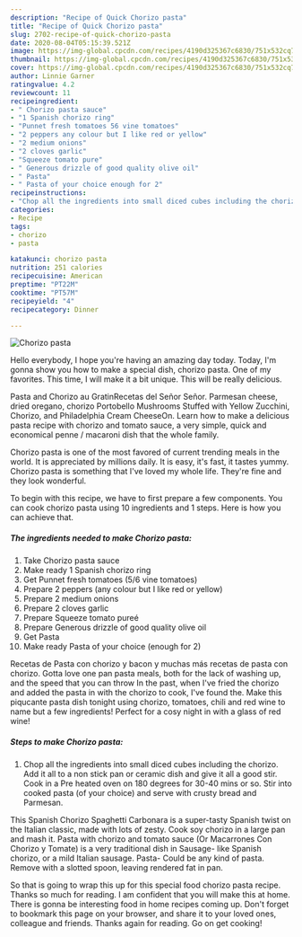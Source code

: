 ```yaml
---
description: "Recipe of Quick Chorizo pasta"
title: "Recipe of Quick Chorizo pasta"
slug: 2702-recipe-of-quick-chorizo-pasta
date: 2020-08-04T05:15:39.521Z
image: https://img-global.cpcdn.com/recipes/4190d325367c6830/751x532cq70/chorizo-pasta-recipe-main-photo.jpg
thumbnail: https://img-global.cpcdn.com/recipes/4190d325367c6830/751x532cq70/chorizo-pasta-recipe-main-photo.jpg
cover: https://img-global.cpcdn.com/recipes/4190d325367c6830/751x532cq70/chorizo-pasta-recipe-main-photo.jpg
author: Linnie Garner
ratingvalue: 4.2
reviewcount: 11
recipeingredient:
- " Chorizo pasta sauce"
- "1 Spanish chorizo ring"
- "Punnet fresh tomatoes 56 vine tomatoes"
- "2 peppers any colour but I like red or yellow"
- "2 medium onions"
- "2 cloves garlic"
- "Squeeze tomato pure"
- " Generous drizzle of good quality olive oil"
- " Pasta"
- " Pasta of your choice enough for 2"
recipeinstructions:
- "Chop all the ingredients into small diced cubes including the chorizo. Add it all to a non stick pan or ceramic dish and give it all a good stir. Cook in a Pre heated oven on 180 degrees for 30-40 mins or so. Stir into cooked pasta (of your choice) and serve with crusty bread and Parmesan."
categories:
- Recipe
tags:
- chorizo
- pasta

katakunci: chorizo pasta 
nutrition: 251 calories
recipecuisine: American
preptime: "PT22M"
cooktime: "PT57M"
recipeyield: "4"
recipecategory: Dinner

---
```



![Chorizo pasta](https://img-global.cpcdn.com/recipes/4190d325367c6830/751x532cq70/chorizo-pasta-recipe-main-photo.jpg)

Hello everybody, I hope you're having an amazing day today. Today, I'm gonna show you how to make a special dish, chorizo pasta. One of my favorites. This time, I will make it a bit unique. This will be really delicious.

Pasta and Chorizo au GratinRecetas del Señor Señor. Parmesan cheese, dried oregano, chorizo Portobello Mushrooms Stuffed with Yellow Zucchini, Chorizo, and Philadelphia Cream CheeseOn. Learn how to make a delicious pasta recipe with chorizo and tomato sauce, a very simple, quick and economical penne / macaroni dish that the whole family.

Chorizo pasta is one of the most favored of current trending meals in the world. It is appreciated by millions daily. It is easy, it's fast, it tastes yummy. Chorizo pasta is something that I've loved my whole life. They're fine and they look wonderful.


To begin with this recipe, we have to first prepare a few components. You can cook chorizo pasta using 10 ingredients and 1 steps. Here is how you can achieve that.

<!--inarticleads1-->

##### The ingredients needed to make Chorizo pasta:

1. Take  Chorizo pasta sauce
1. Make ready 1 Spanish chorizo ring
1. Get Punnet fresh tomatoes (5/6 vine tomatoes)
1. Prepare 2 peppers (any colour but I like red or yellow)
1. Prepare 2 medium onions
1. Prepare 2 cloves garlic
1. Prepare Squeeze tomato pureé
1. Prepare  Generous drizzle of good quality olive oil
1. Get  Pasta
1. Make ready  Pasta of your choice (enough for 2)


Recetas de Pasta con chorizo y bacon y muchas más recetas de pasta con chorizo. Gotta love one pan pasta meals, both for the lack of washing up, and the speed that you can throw In the past, when I&#39;ve fried the chorizo and added the pasta in with the chorizo to cook, I&#39;ve found the. Make this piqucante pasta dish tonight using chorizo, tomatoes, chili and red wine to name but a few ingredients! Perfect for a cosy night in with a glass of red wine! 

<!--inarticleads2-->

##### Steps to make Chorizo pasta:

1. Chop all the ingredients into small diced cubes including the chorizo. Add it all to a non stick pan or ceramic dish and give it all a good stir. Cook in a Pre heated oven on 180 degrees for 30-40 mins or so. Stir into cooked pasta (of your choice) and serve with crusty bread and Parmesan.


This Spanish Chorizo Spaghetti Carbonara is a super-tasty Spanish twist on the Italian classic, made with lots of zesty. Cook soy chorizo in a large pan and mash it. Pasta with chorizo and tomato sauce (Or Macarrones Con Chorizo y Tomate) is a very traditional dish in Sausage- like Spanish chorizo, or a mild Italian sausage. Pasta- Could be any kind of pasta. Remove with a slotted spoon, leaving rendered fat in pan. 

So that is going to wrap this up for this special food chorizo pasta recipe. Thanks so much for reading. I am confident that you will make this at home. There is gonna be interesting food in home recipes coming up. Don't forget to bookmark this page on your browser, and share it to your loved ones, colleague and friends. Thanks again for reading. Go on get cooking!
